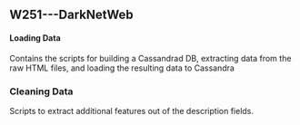 ## W251---DarkNetWeb
#### Loading Data
Contains the scripts for building a Cassandrad DB, extracting data from the raw HTML files, and loading the resulting data to Cassandra

### Cleaning Data
Scripts to extract additional features out of the description fields.
